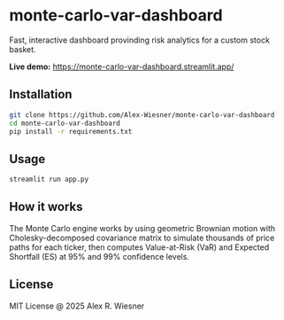 # monte-carlo-var-dashboard

Fast, interactive dashboard provinding risk analytics for a custom stock basket.

**Live demo:** https://monte-carlo-var-dashboard.streamlit.app/

## Installation

```bash
git clone https://github.com/Alex-Wiesner/monte-carlo-var-dashboard
cd monte-carlo-var-dashboard
pip install -r requirements.txt
```

## Usage

```bash
streamlit run app.py
```

## How it works

The Monte Carlo engine works by using geometric Brownian motion with Cholesky-decomposed covariance matrix to simulate thousands of price paths for each ticker, then computes Value-at-Risk (VaR) and Expected Shortfall (ES) at 95% and 99% confidence levels.

## License

MIT License @ 2025 Alex R. Wiesner
